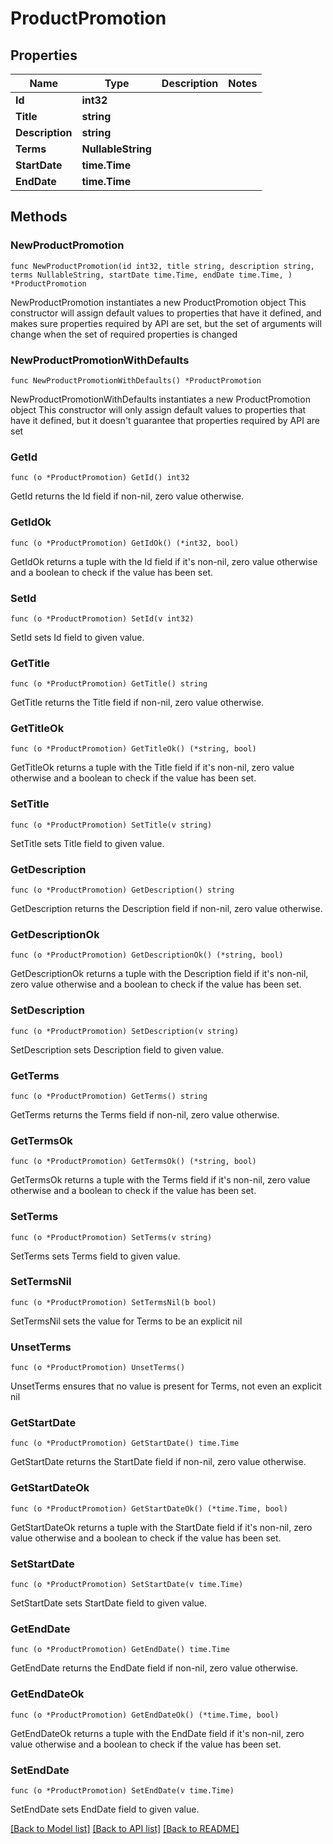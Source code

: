 # ProductPromotion

## Properties

Name | Type | Description | Notes
------------ | ------------- | ------------- | -------------
**Id** | **int32** |  | 
**Title** | **string** |  | 
**Description** | **string** |  | 
**Terms** | **NullableString** |  | 
**StartDate** | **time.Time** |  | 
**EndDate** | **time.Time** |  | 

## Methods

### NewProductPromotion

`func NewProductPromotion(id int32, title string, description string, terms NullableString, startDate time.Time, endDate time.Time, ) *ProductPromotion`

NewProductPromotion instantiates a new ProductPromotion object
This constructor will assign default values to properties that have it defined,
and makes sure properties required by API are set, but the set of arguments
will change when the set of required properties is changed

### NewProductPromotionWithDefaults

`func NewProductPromotionWithDefaults() *ProductPromotion`

NewProductPromotionWithDefaults instantiates a new ProductPromotion object
This constructor will only assign default values to properties that have it defined,
but it doesn't guarantee that properties required by API are set

### GetId

`func (o *ProductPromotion) GetId() int32`

GetId returns the Id field if non-nil, zero value otherwise.

### GetIdOk

`func (o *ProductPromotion) GetIdOk() (*int32, bool)`

GetIdOk returns a tuple with the Id field if it's non-nil, zero value otherwise
and a boolean to check if the value has been set.

### SetId

`func (o *ProductPromotion) SetId(v int32)`

SetId sets Id field to given value.


### GetTitle

`func (o *ProductPromotion) GetTitle() string`

GetTitle returns the Title field if non-nil, zero value otherwise.

### GetTitleOk

`func (o *ProductPromotion) GetTitleOk() (*string, bool)`

GetTitleOk returns a tuple with the Title field if it's non-nil, zero value otherwise
and a boolean to check if the value has been set.

### SetTitle

`func (o *ProductPromotion) SetTitle(v string)`

SetTitle sets Title field to given value.


### GetDescription

`func (o *ProductPromotion) GetDescription() string`

GetDescription returns the Description field if non-nil, zero value otherwise.

### GetDescriptionOk

`func (o *ProductPromotion) GetDescriptionOk() (*string, bool)`

GetDescriptionOk returns a tuple with the Description field if it's non-nil, zero value otherwise
and a boolean to check if the value has been set.

### SetDescription

`func (o *ProductPromotion) SetDescription(v string)`

SetDescription sets Description field to given value.


### GetTerms

`func (o *ProductPromotion) GetTerms() string`

GetTerms returns the Terms field if non-nil, zero value otherwise.

### GetTermsOk

`func (o *ProductPromotion) GetTermsOk() (*string, bool)`

GetTermsOk returns a tuple with the Terms field if it's non-nil, zero value otherwise
and a boolean to check if the value has been set.

### SetTerms

`func (o *ProductPromotion) SetTerms(v string)`

SetTerms sets Terms field to given value.


### SetTermsNil

`func (o *ProductPromotion) SetTermsNil(b bool)`

 SetTermsNil sets the value for Terms to be an explicit nil

### UnsetTerms
`func (o *ProductPromotion) UnsetTerms()`

UnsetTerms ensures that no value is present for Terms, not even an explicit nil
### GetStartDate

`func (o *ProductPromotion) GetStartDate() time.Time`

GetStartDate returns the StartDate field if non-nil, zero value otherwise.

### GetStartDateOk

`func (o *ProductPromotion) GetStartDateOk() (*time.Time, bool)`

GetStartDateOk returns a tuple with the StartDate field if it's non-nil, zero value otherwise
and a boolean to check if the value has been set.

### SetStartDate

`func (o *ProductPromotion) SetStartDate(v time.Time)`

SetStartDate sets StartDate field to given value.


### GetEndDate

`func (o *ProductPromotion) GetEndDate() time.Time`

GetEndDate returns the EndDate field if non-nil, zero value otherwise.

### GetEndDateOk

`func (o *ProductPromotion) GetEndDateOk() (*time.Time, bool)`

GetEndDateOk returns a tuple with the EndDate field if it's non-nil, zero value otherwise
and a boolean to check if the value has been set.

### SetEndDate

`func (o *ProductPromotion) SetEndDate(v time.Time)`

SetEndDate sets EndDate field to given value.



[[Back to Model list]](../README.md#documentation-for-models) [[Back to API list]](../README.md#documentation-for-api-endpoints) [[Back to README]](../README.md)


